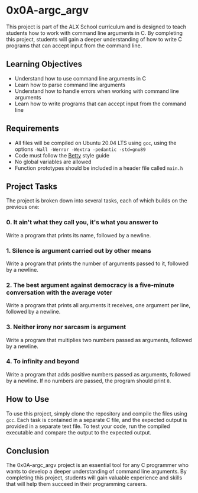 # 0x0A-argc_argv

This project is part of the ALX School curriculum and is designed to teach students how to work with command line arguments in C. By completing this project, students will gain a deeper understanding of how to write C programs that can accept input from the command line.

## Learning Objectives

- Understand how to use command line arguments in C
- Learn how to parse command line arguments
- Understand how to handle errors when working with command line arguments
- Learn how to write programs that can accept input from the command line

## Requirements

- All files will be compiled on Ubuntu 20.04 LTS using `gcc`, using the options `-Wall -Werror -Wextra -pedantic -std=gnu89`
- Code must follow the [Betty](https://github.com/holbertonschool/Betty) style guide
- No global variables are allowed
- Function prototypes should be included in a header file called `main.h`

## Project Tasks

The project is broken down into several tasks, each of which builds on the previous one:

### 0. It ain't what they call you, it's what you answer to

Write a program that prints its name, followed by a newline.

### 1. Silence is argument carried out by other means

Write a program that prints the number of arguments passed to it, followed by a newline.

### 2. The best argument against democracy is a five-minute conversation with the average voter

Write a program that prints all arguments it receives, one argument per line, followed by a newline.

### 3. Neither irony nor sarcasm is argument

Write a program that multiplies two numbers passed as arguments, followed by a newline.

### 4. To infinity and beyond

Write a program that adds positive numbers passed as arguments, followed by a newline. If no numbers are passed, the program should print `0`.

## How to Use

To use this project, simply clone the repository and compile the files using `gcc`. Each task is contained in a separate C file, and the expected output is provided in a separate text file. To test your code, run the compiled executable and compare the output to the expected output.

## Conclusion

The 0x0A-argc_argv project is an essential tool for any C programmer who wants to develop a deeper understanding of command line arguments. By completing this project, students will gain valuable experience and skills that will help them succeed in their programming careers.
